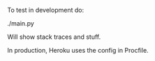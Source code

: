 To test in development do:

./main.py

Will show stack traces and stuff.

In production, Heroku uses the config in Procfile.
